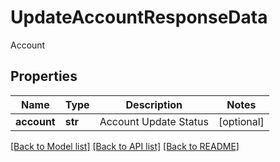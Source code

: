# UpdateAccountResponseData

Account
## Properties
Name | Type | Description | Notes
------------ | ------------- | ------------- | -------------
**account** | **str** | Account Update Status | [optional] 

[[Back to Model list]](../README.md#documentation-for-models) [[Back to API list]](../README.md#documentation-for-api-endpoints) [[Back to README]](../README.md)


